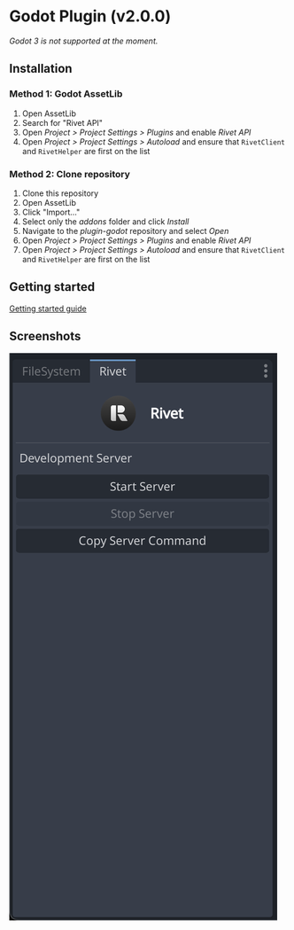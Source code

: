 # Godot Plugin (v2.0.0)

_Godot 3 is not supported at the moment._

## Installation

### Method 1: Godot AssetLib

1. Open AssetLib
1. Search for "Rivet API"
1. Open _Project > Project Settings > Plugins_ and enable _Rivet API_
1. Open _Project > Project Settings > Autoload_ and ensure that `RivetClient` and `RivetHelper` are first on the list

### Method 2: Clone repository

1. Clone this repository
1. Open AssetLib
1. Click "Import..."
1. Select only the _addons_ folder and click _Install_
1. Navigate to the _plugin-godot_ repository and select _Open_
1. Open _Project > Project Settings > Plugins_ and enable _Rivet API_
1. Open _Project > Project Settings > Autoload_ and ensure that `RivetClient` and `RivetHelper` are first on the list

## Getting started

[Getting started guide](https://rivet.gg/learn/godot)

## Screenshots

![Screenshot](./media/screenshot.png)


